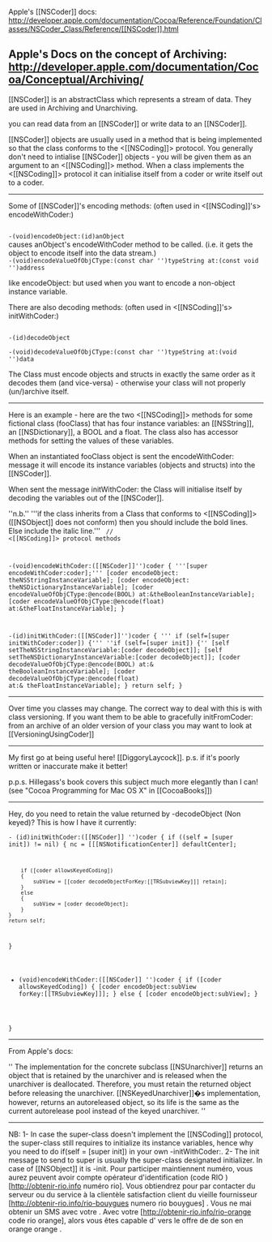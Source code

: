 Apple's [[NSCoder]] docs: http://developer.apple.com/documentation/Cocoa/Reference/Foundation/Classes/NSCoder_Class/Reference/[[NSCoder]].html

Apple's Docs on the concept of Archiving: http://developer.apple.com/documentation/Cocoa/Conceptual/Archiving/
----

[[NSCoder]] is an abstractClass which represents a stream of data. They are used in Archiving and Unarchiving.

you can read data from an [[NSCoder]] or write data to an [[NSCoder]].

[[NSCoder]] objects are usually used in a method that is being implemented so that the class conforms to the <[[NSCoding]]> protocol.
You generally don't need to intialise [[NSCoder]] objects - you will be given them as an argument to an <[[NSCoding]]> method.
When a class implements the <[[NSCoding]]> protocol it can initialise itself from a coder or write itself out to a coder.

----

Some of [[NSCoder]]'s encoding methods: (often used in <[[NSCoding]]'s> encodeWithCoder:)

<code>
-(void)encodeObject:(id)anObject
</code>
causes anObject's encodeWithCoder method to be called. (i.e. it gets the object to encode itself into the data stream.)
<code>
-(void)encodeValueOfObjCType:(const char '')typeString at:(const void '')address
</code>

like encodeObject: but used when you want to encode a non-object instance variable.



There are also decoding methods: (often used in <[[NSCoding]]'s> initWithCoder:)

<code>
-(id)decodeObject
</code>

<code>
-(void)decodeValueOfObjCType:(const char '')typeString at:(void '')data
</code>


The Class must encode objects and structs in exactly the same order as it decodes them (and vice-versa) - otherwise your class will not properly (un/)archive itself.

----

Here is an example - here are the two <[[NSCoding]]> methods for some fictional class (fooClass) that has four instance variables: an [[NSString]], an [[NSDictionary]], a BOOL and a float.  The class also has accessor methods for setting the values of these variables.

When an instantiated fooClass object is sent the encodeWithCoder: message it will encode its instance variables (objects and structs) into the [[NSCoder]].

When sent the message initWithCoder: the Class will initialise itself by decoding the variables out of the [[NSCoder]].

''n.b.'' '''if the class inherits from a Class that conforms to <[[NSCoding]]> ([[NSObject]] does not conform) then you should include the bold lines.  Else include the italic line.'''
<code>
//	<[[NSCoding]]> protocol methods

-(void)encodeWithCoder:([[NSCoder]]'')coder
{
	'''[super encodeWithCoder:coder];'''
    [coder encodeObject: theNSStringInstanceVariable];
    [coder encodeObject: theNSDictionaryInstanceVariable];
    [coder encodeValueOfObjCType:@encode(BOOL) at:&theBooleanInstanceVariable];
    [coder encodeValueOfObjCType:@encode(float) at:&theFloatInstanceVariable];
}

-(id)initWithCoder:([[NSCoder]]'')coder
{
  '''  if (self=[super initWithCoder:coder]) {'''
    ''if (self=[super init]) {''
        [self setTheNSStringInstanceVariable:[coder decodeObject]];
        [self setTheNSDictionaryInstanceVariable:[coder decodeObject]];
        [coder decodeValueOfObjCType:@encode(BOOL) at:& theBooleanInstanceVariable];
	[coder decodeValueOfObjCType:@encode(float) at:& theFloatInstanceVariable];
    }
    return self;
}
</code>


----
Over time you classes may change. The correct way to deal with this is with class versioning.  If you want them to be able to gracefully initFromCoder: from  an archive of an older version of your class you may want to look at [[VersioningUsingCoder]]

----

My first go at being useful here! [[DiggoryLaycock]].  p.s. if it's poorly written or inaccurate make it better!

p.p.s. Hillegass's book covers this subject much more elegantly than I can! (see "Cocoa Programming for Mac OS X" in [[CocoaBooks]])

----

Hey, do you need to retain the value returned by -decodeObject (Non keyed)? This is how I have it currently:

<code>- (id)initWithCoder:([[NSCoder]] '')coder
{
    if ((self = [super init]) != nil)
	{
		nc = [[[NSNotificationCenter]] defaultCenter];
		
		if ([coder allowsKeyedCoding])
		{
			subView = [[coder decodeObjectForKey:[[TRSubviewKey]]] retain];
		}
		else
		{
			subView = [coder decodeObject];
		}
    }
    return self;
}

- (void)encodeWithCoder:([[NSCoder]] '')coder
{
	if ([coder allowsKeyedCoding])
	{
		[coder encodeObject:subView forKey:[[TRSubviewKey]]];
	}
	else
	{
		[coder encodeObject:subView];
	}
	
}</code>

----

From Apple's docs:

''
The implementation for the concrete subclass [[NSUnarchiver]] returns an object that is retained by the unarchiver and is released when the unarchiver is deallocated. Therefore, you must retain the returned object before releasing the unarchiver. [[NSKeyedUnarchiver]]�s implementation, however, returns an autoreleased object, so its life is the same as the current autorelease pool instead of the keyed unarchiver.
''

----

NB: 1- In case the super-class doesn't implement the [[NSCoding]] protocol, the super-class still requires to initialize its instance variables, hence why you need to do if(self = [super init]) in your own -initWithCoder:.
2- The init message to send to super is usually the super-class designated initializer. In case of [[NSObject]] it is -init.
 Pour participer   maintiennent numéro, vous aurez  peuvent avoir  compte  opérateur d'identification  (code RIO ) [http://obtenir-rio.info numéro rio]. Vous obtiendrez  pour  par  contacter   du serveur ou du service à la clientèle  satisfaction client  du  vieille fournisseur  [http://obtenir-rio.info/rio-bouygues numero rio bouygues] . Vous ne  mai   obtenir  un SMS avec votre . Avec votre  [http://obtenir-rio.info/rio-orange code rio orange], alors  vous êtes capable d'  vers le  offre de  de son   en orange orange .